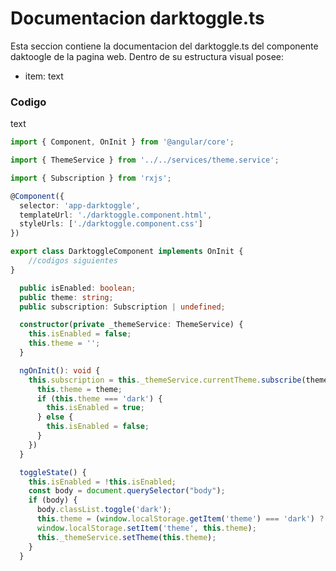 # Documentacion darktoggle.ts

 Esta seccion contiene la documentacion del darktoggle.ts del componente daktoogle de la pagina web. Dentro de su estructura visual posee: 
*  item: text

### Codigo
text

``` ts
import { Component, OnInit } from '@angular/core';
``` 

``` ts
import { ThemeService } from '../../services/theme.service';
``` 

``` ts
import { Subscription } from 'rxjs';
``` 

``` ts
@Component({
  selector: 'app-darktoggle',
  templateUrl: './darktoggle.component.html',
  styleUrls: ['./darktoggle.component.css']
})
``` 

``` ts
export class DarktoggleComponent implements OnInit {
    //codigos siguientes
}
``` 

``` ts
  public isEnabled: boolean;
  public theme: string;
  public subscription: Subscription | undefined;
``` 

``` ts
  constructor(private _themeService: ThemeService) {
    this.isEnabled = false;
    this.theme = '';
  }
``` 
``` ts
  ngOnInit(): void {
    this.subscription = this._themeService.currentTheme.subscribe(theme => {
      this.theme = theme;
      if (this.theme === 'dark') {
        this.isEnabled = true;
      } else {
        this.isEnabled = false;
      }
    })
  }
``` 

``` ts
  toggleState() {
    this.isEnabled = !this.isEnabled;
    const body = document.querySelector("body");
    if (body) {
      body.classList.toggle('dark');
      this.theme = (window.localStorage.getItem('theme') === 'dark') ? 'light' : 'dark';
      window.localStorage.setItem('theme', this.theme);
      this._themeService.setTheme(this.theme);
    }
  }
``` 

